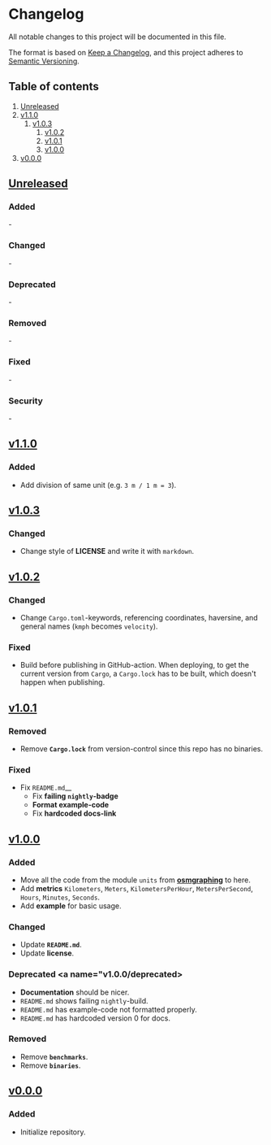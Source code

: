 # Changelog

All notable changes to this project will be documented in this file.

The format is based on [Keep a Changelog][keepachangelog], and this project adheres to [Semantic Versioning][semver].


## Table of contents

1. [Unreleased](#unreleased)
1. [v1.1.0](#v1.1.0)
    1. [v1.0.3](#v1.0.3)
        1. [v1.0.2](#v1.0.2)
        1. [v1.0.1](#v1.0.1)
        1. [v1.0.0](#v1.0.0)
1. [v0.0.0](#v0.0.0)


## [Unreleased][github/self/unreleased] <a name="unreleased"></a>

### Added <a name="unreleased/added"></a>

\-


### Changed <a name="unreleased/changed"></a>

\-


### Deprecated <a name="unreleased/deprecated"></a>

\-


### Removed <a name="unreleased/removed"></a>

\-


### Fixed <a name="unreleased/fixed"></a>

\-


### Security <a name="unreleased/security"></a>

\-


## [v1.1.0][github/self/v1.1.0] <a name="v1.1.0"></a>

### Added <a name="v1.1.0/added"></a>

- Add division of same unit (e.g. `3 m / 1 m = 3`).


## [v1.0.3][github/self/v1.0.3] <a name="v1.0.3"></a>

### Changed <a name="v1.0.3/changed"></a>

- Change style of __LICENSE__ and write it with `markdown`.


## [v1.0.2][github/self/v1.0.2] <a name="v1.0.2"></a>

### Changed <a name="v1.0.2/changed"></a>

- Change `Cargo.toml`-keywords, referencing coordinates, haversine, and general names (`kmph` becomes `velocity`).


### Fixed <a name="v1.0.2/fixed"></a>

- Build before publishing in GitHub-action.
  When deploying, to get the current version from `Cargo`, a `Cargo.lock` has to be built, which doesn't happen when publishing.


## [v1.0.1][github/self/v1.0.1] <a name="v1.0.1"></a>

### Removed <a name="v1.0.1/removed"></a>

- Remove __`Cargo.lock`__ from version-control since this repo has no binaries.


### Fixed <a name="v1.0.1/fixed"></a>

- Fix `README.md`__
  - Fix __failing `nightly`-badge__
  - __Format example-code__
  - Fix __hardcoded docs-link__


## [v1.0.0][github/self/v1.0.0] <a name="v1.0.0"></a>

### Added <a name="v1.0.0/added"></a>

- Move all the code from the module `units` from __[osmgraphing][github/dominicparga/osmgraphing]__ to here.
- Add __metrics__ `Kilometers`, `Meters`, `KilometersPerHour`, `MetersPerSecond`, `Hours`, `Minutes`, `Seconds`.
- Add __example__ for basic usage.


### Changed <a name="v1.0.0/changed"></a>

- Update __`README.md`__.
- Update __license__.


### Deprecated <a name="v1.0.0/deprecated></a>

- __Documentation__ should be nicer.
- `README.md` shows failing `nightly`-build.
- `README.md` has example-code not formatted properly.
- `README.md` has hardcoded version 0 for docs.


### Removed <a name="unreleased/removed"></a>

- Remove __`benchmarks`__.
- Remove __`binaries`__.


## [v0.0.0][github/self/v0.0.0] <a name="v0.0.0"></a>

### Added <a name="v0.0.0/added"></a>

- Initialize repository.


[github/dominicparga/osmgraphing]: https://github.com/dominicparga/osmgraphing
[keepachangelog]: https://keepachangelog.com/en/
[semver]: https://semver.org/

[github/self/unreleased]: https://github.com/dominicparga/kissunits/compare/v1.1.0...HEAD
[github/self/v1.1.0]: https://github.com/dominicparga/kissunits/compare/v1.0.3...v1.1.0
[github/self/v1.0.3]: https://github.com/dominicparga/kissunits/compare/v1.0.2...v1.0.3
[github/self/v1.0.2]: https://github.com/dominicparga/kissunits/compare/v1.0.1...v1.0.2
[github/self/v1.0.1]: https://github.com/dominicparga/kissunits/compare/v1.0.0...v1.0.1
[github/self/v1.0.0]: https://github.com/dominicparga/kissunits/compare/v0.0.0...v1.0.0
[github/self/v0.0.0]: https://github.com/dominicparga/kissunits/releases/tag/v0.0.0
